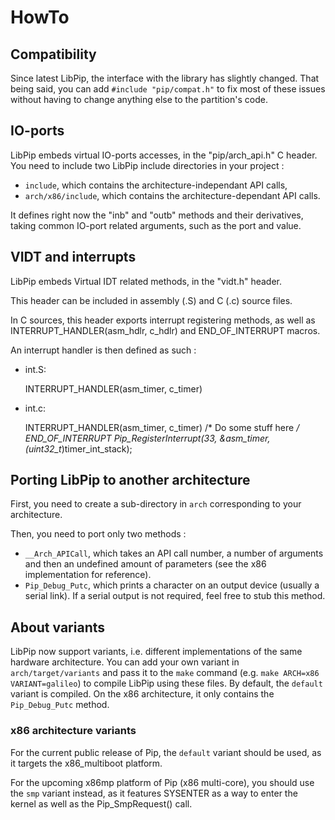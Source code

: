 # HowTo

## Compatibility

Since latest LibPip, the interface with the library has slightly changed. That being said, you can add `#include "pip/compat.h"` to fix most of these issues without having to change anything else to the partition's code.

## IO-ports

LibPip embeds virtual IO-ports accesses, in the "pip/arch_api.h" C header. You need to include two LibPip include directories in your project :
* `include`, which contains the architecture-independant API calls,
* `arch/x86/include`, which contains the architecture-dependant API calls.

It defines right now the "inb" and "outb" methods and their derivatives, taking common IO-port related arguments, such as the port and value.

## VIDT and interrupts

LibPip embeds Virtual IDT related methods, in the "vidt.h" header.

This header can be included in assembly (.S) and C (.c) source files.

In C sources, this header exports interrupt registering methods, as well as INTERRUPT_HANDLER(asm_hdlr, c_hdlr) and END_OF_INTERRUPT macros.

An interrupt handler is then defined as such :

* int.S:

    INTERRUPT_HANDLER(asm_timer, c_timer)

* int.c:

    INTERRUPT_HANDLER(asm_timer, c_timer)
    /* Do some stuff here */
    END_OF_INTERRUPT
    Pip_RegisterInterrupt(33, &asm_timer, (uint32_t*)timer_int_stack);

## Porting LibPip to another architecture

First, you need to create a sub-directory in `arch` corresponding to your architecture.

Then, you need to port only two methods :
* `__Arch_APICall`, which takes an API call number, a number of arguments and then an undefined amount of parameters (see the x86 implementation for reference).
* `Pip_Debug_Putc`, which prints a character on an output device (usually a serial link). If a serial output is not required, feel free to stub this method.

## About variants
LibPip now support variants, i.e. different implementations of the same hardware architecture.
You can add your own variant in `arch/target/variants` and pass it to the `make` command (e.g. `make ARCH=x86 VARIANT=galileo`) to compile LibPip using these files.
By default, the `default` variant is compiled. On the x86 architecture, it only contains the `Pip_Debug_Putc` method.

### x86 architecture variants

For the current public release of Pip, the `default` variant should be used, as it targets the x86_multiboot platform.

For the upcoming x86mp platform of Pip (x86 multi-core), you should use the `smp` variant instead, as it features SYSENTER as a way to enter the kernel as well as the Pip_SmpRequest() call.

